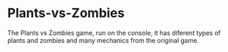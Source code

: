 # Plants-vs-Zombies
The Plants vs Zombies game, run on the console, it has diferent types of plants and zombies and many mechanics from the original game.
